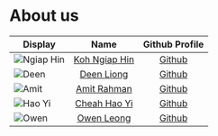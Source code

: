 # About us

| Display                                        |                Name                 |               Github Profile                | 
|------------------------------------------------|:-----------------------------------:|:-------------------------------------------:|
| ![Ngiap Hin](https://github.com/kohnh.png)     | [Koh Ngiap Hin](./team/ngiaphin.md) |     [Github](https://github.com/kohnh)      |
| ![Deen](https://github.com/deenliong.png)      |    [Deen Liong](./team/deen.md)     |   [Github](https://github.com/deenliong)    |
| ![Amit](https://github.com/amitrahman1026.png) |    [Amit Rahman](./team/amit.md)    | [Github](https://github.com/amitrahman1026) |      
| ![Hao Yi](https://github.com/CheahHaoYi.png)   |   [Cheah Hao Yi](./team/haoyi.md)   |   [Github](https://github.com/CheahHaoYi)   |
| ![Owen](https://github.com/owenl131.png)       |    [Owen Leong](./team/owenl131.md)     |    [Github](https://github.com/owenl131)    |  

